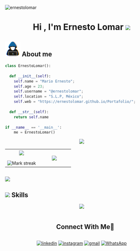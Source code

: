 
<p align="left"> <img src="https://komarev.com/ghpvc/?username=ernestolomar&label=Profile%20views&color=0e75b6&style=flat" alt="ernestolomar" /> </p>
<h1 align="center"><b>Hi , I'm Ernesto Lomar </b><img src="https://media.giphy.com/media/hvRJCLFzcasrR4ia7z/giphy.gif" width="35"></h1>
<!--  -->
	
## <picture><img src = "https://github.com/0xAbdulKhalid/0xAbdulKhalid/raw/main/assets/mdImages/about_me.gif" width = 50px></picture> **About me**


```python
class ErnestoLomar():
    
  def __init__(self):
    self.name = "Mario Ernesto";
    self.age = 23;
    self.username = "@ernestolomar";
    self.location = "S.L.P, México";
    self.web = "https://ernestolomar.github.io/Portafolio/";
  
  def __str__(self):
    return self.name

if __name__ == '__main__':
    me = ErnestoLomar()
```


<p  align="center">
<img src="https://user-images.githubusercontent.com/73097560/115834477-dbab4500-a447-11eb-908a-139a6edaec5c.gif"> 
                  
<br>

<table border="0" align="center">
<tr border="0">
<td width="50%" align="center">
  
  <img  align="center"  src="https://github-readme-stats.vercel.app/api?username=ErnestoLomar&theme=cobalt&show_icons=true&count_private=true" />
  <br></br>
  <img  title="🔥 Get streak stats for your profile at git.io/streak-stats" alt="Mark streak" src="https://github-readme-streak-stats.herokuapp.com/?user=ErnestoLomar&theme=dark&hide_border=true" />


  
</td>

<td width="50%" align="center">

  <img  align="center"  src="https://github-readme-stats.anuraghazra1.vercel.app/api/top-langs/?username=ErnestoLomar&theme=dark&hide_border=true&no-bg=true&no-frame=true&langs_count=10"/>
  
  </td>
</tr>
</table>

<br>

<img src="https://user-images.githubusercontent.com/73097560/115834477-dbab4500-a447-11eb-908a-139a6edaec5c.gif">
</p>  

## <img src="https://media2.giphy.com/media/QssGEmpkyEOhBCb7e1/giphy.gif?cid=ecf05e47a0n3gi1bfqntqmob8g9aid1oyj2wr3ds3mg700bl&rid=giphy.gif" width ="25"><b> Skills</b>


<p align="center">
  <a href="https://skillicons.dev">
    <img src="https://skillicons.dev/icons?i=git,aws,azure,c,cpp,css,discord,firebase,github,html,java,js,linux,mysql,postman,py,vscode,arduino,django,eclipse,flask,kali,opencv,php,qt,raspberrypi,redhat,sqlite,tensorflow,ubuntu,unity,visualstudio,windows&perline=14" />
  </a>
</p>


<div id="user-content-toc">
  <ul align="center">
    <summary><h2 style="display: inline-block">Connect With Me🤝</h2></summary>
  </ul>
</div>

<!--icons and links-->
<p align="center">
<a href="https://linkedin.com/in/https://www.linkedin.com/in/ernesto-lomar-730373211/" target="blank"><img align="center" src="https://user-images.githubusercontent.com/88904952/234979284-68c11d7f-1acc-4f0c-ac78-044e1037d7b0.png" alt="linkedin" height="50" width="50" /></a>
<a href="https://www.instagram.com/ernestolomar/" target="blank"><img align="center" src="https://user-images.githubusercontent.com/88904952/234981169-2dd1e58f-4b7e-468c-8213-034ba62156c3.png" alt="instagram" height="50" width="50" /></a>
<a href="mailto:marioernestoficial@gmail.com" target="blank"><img align="center" src="https://upload.wikimedia.org/wikipedia/commons/thumb/7/7e/Gmail_icon_%282020%29.svg/640px-Gmail_icon_%282020%29.svg.png" alt="gmail" height="50" width="70" /></a>
<a href="https://wa.me/+524442085194" target="blank"><img align="center" src="https://upload.wikimedia.org/wikipedia/commons/thumb/6/6b/WhatsApp.svg/1200px-WhatsApp.svg.png" alt="WhatsApp" height="60" width="60" /></a>
  
</p>
